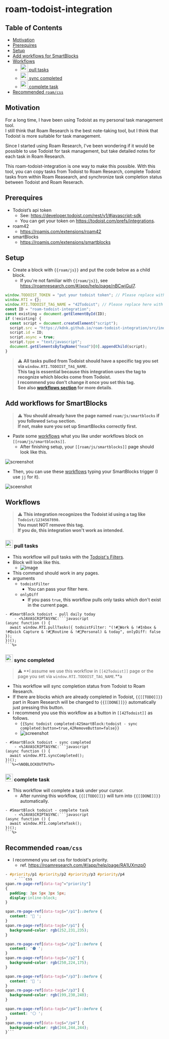 # roam-todoist-integration

## Table of Contents

* [Motivation](#motivation)
* [Prerequires](#prerequires)
* [Setup](#setup)
* [Add workflows for SmartBlocks](#add-workflows-for-smartblocks)
* [Workflows](#workflows)
  * [<img width="24px" src="https://user-images.githubusercontent.com/15260226/150349798-b326f4fa-7d66-48ed-bdca-ee6bd1885765.png" /> pull tasks](#<img-width="24px"-src="https://user-images.githubusercontent.com/15260226/150349798-b326f4fa-7d66-48ed-bdca-ee6bd1885765.png"-/>-pull-tasks)
  * [<img width="24px" src="https://user-images.githubusercontent.com/15260226/150349798-b326f4fa-7d66-48ed-bdca-ee6bd1885765.png" /> sync completed](#<img-width="24px"-src="https://user-images.githubusercontent.com/15260226/150349798-b326f4fa-7d66-48ed-bdca-ee6bd1885765.png"-/>-sync-completed)
  * [<img width="24px" src="https://user-images.githubusercontent.com/15260226/150349798-b326f4fa-7d66-48ed-bdca-ee6bd1885765.png" /> complete task](#<img-width="24px"-src="https://user-images.githubusercontent.com/15260226/150349798-b326f4fa-7d66-48ed-bdca-ee6bd1885765.png"-/>-complete-task)
* [Recommended `roam/css`](#recommended-`roam/css`)

## Motivation

For a long time, I have been using Todoist as my personal task management tool.  
I still think that Roam Research is the best note-taking tool, but I think that Todoist is more suitable for task management.  

Since I started using Roam Research, I've been wondering if it would be possible to use Todoist for task management, but take detailed notes for each task in Roam Research.  

This roam-todoist-integration is one way to make this possible. With this tool, you can copy tasks from Todoist to Roam Research, complete Todoist tasks from within Roam Reasearch, and synchronize task completion status between Todoist and Roam Reserach.  

## Prerequires

- Todoist’s api token
  - See: https://developer.todoist.com/rest/v1/#javascript-sdk
  - You can get your token on https://todoist.com/prefs/integrations.
- roam42
  - https://roamjs.com/extensions/roam42
- smartBlocks
  - https://roamjs.com/extensions/smartblocks

## Setup

- Create a block with `{{roam/js}}` and put the code below as a child block.
  - If you're not familiar with `{{roam/js}}`, see https://roamresearch.com/#/app/help/page/nBCwjGuI7.

```javascript
window.TODOIST_TOKEN = "put your todoist token"; // Please replace with your token
window.RTI = {};
window.RTI.TODOIST_TAG_NAME = "42Todoist"; // Please replace here with any tags what you want to use for this integration.
const ID = "roam-todoist-integration";
const existing = document.getElementById(ID);
if (!existing) {
  const script = document.createElement("script");
  script.src = "https://kdnk.github.io/roam-todoist-integration/src/index.js";
  script.id = ID;
  script.async = true;
  script.type = "text/javascript";
  document.getElementsByTagName("head")[0].appendChild(script);
}
```

> :warning: **All tasks pulled from Todoist should have a specific tag you set via `window.RTI.TODOIST_TAG_NAME`.**  
> **This tag is essential because this integration uses the tag to recognize which blocks come from Todoist.**  
> **I recommend you don’t change it once you set this tag.**  
> **See also [workflows section](https://github.com/kdnk/roam-todoist-integration/blob/main/README.md#workflows) for more details**.

## Add workflows for SmartBlocks

> :warning: **You should already have the page named `roam/js/smartblocks` if you followed `Setup` section.  
> If not, make sure you set up SmartBlocks correctly first.**  


- Paste some [workflows](https://github.com/kdnk/roam-todoist-integration#workflows) what you like under workflows block on `[[roam/js/smartblocks]]`.
  - After finishing setup, your `[[roam/js/smartblocks]]` page should look like this.

![screenshot](https://user-images.githubusercontent.com/15260226/150348953-ceb7f670-450f-4673-8b01-0e1eac29fda6.png)

- Then, you can use these [workflows](https://github.com/kdnk/roam-todoist-integration#workflows) typing your SmartBlocks trigger (I use `jj` for it).


![sceenshot](https://user-images.githubusercontent.com/15260226/150341510-a15a0025-2646-43aa-ba03-81fe5af13579.png)


## Workflows

> :warning: **This integration recognizes the Todoist id using a tag like `Todoist/1234567890`.**  
> **You must NOT remove this tag.**  
> **If you do, this integration won't work as intended.**  

### <img width="24px" src="https://user-images.githubusercontent.com/15260226/150349798-b326f4fa-7d66-48ed-bdca-ee6bd1885765.png" /> pull tasks

- This workflow will pull tasks with the [Todoist's Filters](https://todoist.com/help/articles/introduction-to-filters).
- Block will look like this.
  - ![image](https://user-images.githubusercontent.com/15260226/150467089-d564ebe3-cded-4bfe-860e-c6e032b93cd2.png)
- This command should work in any pages.
- arguments
  - `todoistFilter`
    - You can pass your filter here.
  - `onlyDiff`
    - If you pass `true`, this workflow pulls only tasks which don't exist in the current page.

```
- #SmartBlock todoist - pull daily today
    - <%JAVASCRIPTASYNC:```javascript
(async function () {
  await window.RTI.pullTasks({ todoistFilter: "(!#🔨Work & !#Inbox & !#Quick Capture & !#🧘Routine & !#🦒Personal) & today", onlyDiff: false });
})();
```%>
```


### <img width="24px" src="https://user-images.githubusercontent.com/15260226/150349798-b326f4fa-7d66-48ed-bdca-ee6bd1885765.png" /> sync completed


> :warning: **I assume we use this workflow in `[[42Todoist]]` page or the page you set via `window.RTI.TODOIST_TAG_NAME`.**a  

- This workflow will sync completion status from Todoist to Roam Research.
- If there are blocks which are already completed in Todoist, `{{[[TODO]]}}` part in Roam Research will be changed to `{{[[DONE]]}}` automatically just pressing this button.
- I recommend you use this workflow as a button in `[[42Todoist]]` as follows.
  - `{{Sync todoist completed:42SmartBlock:todoist - sync completed:button=true,42RemoveButton=false}}`
  - ![screenshot](https://user-images.githubusercontent.com/15260226/150343120-6a0da186-8501-43b4-b488-54a2cca1aff0.png)

```
- #SmartBlock todoist - sync completed
    - <%JAVASCRIPTASYNC:```javascript
(async function () {
  await window.RTI.syncCompleted();
})();
```%><%NOBLOCKOUTPUT%>
```

### <img width="24px" src="https://user-images.githubusercontent.com/15260226/150349798-b326f4fa-7d66-48ed-bdca-ee6bd1885765.png" /> complete task


- This workflow will complete a task under your cursor.
  - After running this workflow, `{{[[TODO]]}}` will turn into `{{[[DONE]]}}` automatically.

```
- #SmartBlock todoist - complete task
    - <%JAVASCRIPTASYNC:```javascript
(async function () {
  await window.RTI.completeTask();
})();
```%>
```



## Recommended `roam/css`

- I recommend you set css for todoist's priority.
  - ref. https://roamresearch.com/#/app/help/page/RA1UXmzp0

```css
- #priority/p1 #priority/p2 #priority/p3 #priority/p4
    - ```css
span.rm-page-ref[data-tag^="priority"]
{
  padding: 3px 5px 3px 5px;
  display:inline-block;
}

span.rm-page-ref[data-tag$="/p1"]::before {
  content: '🔴 ';
}
span.rm-page-ref[data-tag$="/p1"] {
  background-color: rgb(252,231,235);
}

span.rm-page-ref[data-tag$="/p2"]::before {
  content: '🟠 ';
}
span.rm-page-ref[data-tag$="/p2"] {
  background-color: rgb(250,224,175);
}

span.rm-page-ref[data-tag$="/p3"]::before {
  content: '🔵 ';
}
span.rm-page-ref[data-tag$="/p3"] {
  background-color: rgb(199,230,240);
}

span.rm-page-ref[data-tag$="/p4"]::before {
  content: '⚪️ ';
}
span.rm-page-ref[data-tag$="/p4"] {
  background-color: rgb(244,244,244);
}```
```





